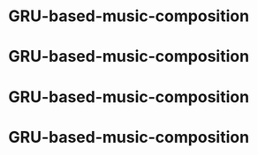 # GRU-based-music-composition
# GRU-based-music-composition
# GRU-based-music-composition
# GRU-based-music-composition
